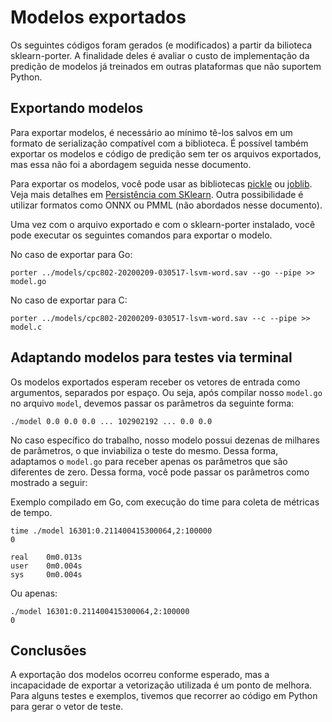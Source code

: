# Modelos exportados

Os seguintes códigos foram gerados (e modificados) a partir da bilioteca sklearn-porter. A finalidade deles é avaliar o custo de implementação da predição de modelos já treinados em outras plataformas que não suportem Python.

## Exportando modelos

Para exportar modelos, é necessário ao mínimo tê-los salvos em um formato de serialização compatível com a biblioteca. É possível também exportar os modelos e código de predição sem ter os arquivos exportados, mas essa não foi a abordagem seguida nesse documento.

Para exportar os modelos, você pode usar as bibliotecas [pickle](https://docs.python.org/2/library/pickle.html) ou [joblib](https://joblib.readthedocs.io/en/latest/persistence.html). Veja mais detalhes em [Persistência com SKlearn](https://scikit-learn.org/stable/modules/model_persistence.html). Outra possibilidade é utilizar formatos como ONNX ou PMML (não abordados nesse documento).

Uma vez com o arquivo exportado e com o sklearn-porter instalado, você pode executar os seguintes comandos para exportar o modelo.

No caso de exportar para Go:
```
porter ../models/cpc802-20200209-030517-lsvm-word.sav --go --pipe >> model.go
```

No caso de exportar para C:
```
porter ../models/cpc802-20200209-030517-lsvm-word.sav --c --pipe >> model.c
```

## Adaptando modelos para testes via terminal

Os modelos exportados esperam receber os vetores de entrada como argumentos, separados por espaço. Ou seja, após compilar nosso `model.go` no arquivo `model`, devemos passar os parâmetros da seguinte forma:

```
./model 0.0 0.0 0.0 ... 102902192 ... 0.0 0.0
```

No caso específico do trabalho, nosso modelo possui dezenas de milhares de parâmetros, o que inviabiliza o teste do mesmo. Dessa forma, adaptamos o `model.go` para receber apenas os parâmetros que são diferentes de zero. Dessa forma, você pode passar os parâmetros como mostrado a seguir:

Exemplo compilado em Go, com execução do time para coleta de métricas de tempo.
```
time ./model 16301:0.211400415300064,2:100000
0

real    0m0.013s
user    0m0.004s
sys     0m0.004s
```

Ou apenas:
```
./model 16301:0.211400415300064,2:100000
0
```

## Conclusões

A exportação dos modelos ocorreu conforme esperado, mas a incapacidade de exportar a vetorização utilizada é um ponto de melhora. Para alguns testes e exemplos, tivemos que recorrer ao código em Python para gerar o vetor de teste.